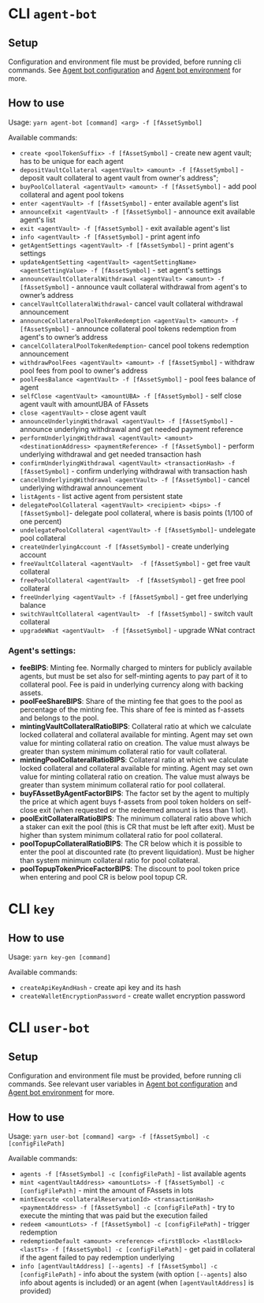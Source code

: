 # CLI `agent-bot`

## Setup

Configuration and environment file must be provided, before running cli commands. See [Agent bot configuration](./config.md#agent-bot-configuration-file) and [Agent bot environment](./config.md#agent-bot-environment-file) for more.

## How to use

Usage: `yarn agent-bot [command] <arg> -f [fAssetSymbol]`

Available commands:

-   `create <poolTokenSuffix> -f [fAssetSymbol]` - create new agent vault; <poolTokenSuffix> has to be unique for each agent
-   `depositVaultCollateral <agentVault> <amount> -f [fAssetSymbol]` - deposit vault collateral to agent vault from owner's address";
-   `buyPoolCollateral <agentVault> <amount> -f [fAssetSymbol]` - add pool collateral and agent pool tokens
-   `enter <agentVault> -f [fAssetSymbol]` - enter available agent's list
-   `announceExit <agentVault> -f [fAssetSymbol]` - announce exit available agent's list
-   `exit <agentVault> -f [fAssetSymbol]` - exit available agent's list
-   `info <agentVault> -f [fAssetSymbol]` - print agent info
-   `getAgentSettings <agentVault> -f [fAssetSymbol]` - print agent's settings
-   `updateAgentSetting <agentVault> <agentSettingName> <agentSettingValue> -f [fAssetSymbol]` - set agent's settings
-   `announceVaultCollateralWithdrawal <agentVault> <amount> -f [fAssetSymbol]` - announce vault collateral withdrawal from agent's to owner’s address
-   `cancelVaultCollateralWithdrawal`- cancel vault collateral withdrawal announcement
-   `announceCollateralPoolTokenRedemption <agentVault> <amount> -f [fAssetSymbol]` - announce collateral pool tokens redemption from agent's to owner’s address
-   `cancelCollateralPoolTokenRedemption`- cancel pool tokens redemption announcement
-   `withdrawPoolFees <agentVault> <amount> -f [fAssetSymbol]` - withdraw pool fees from pool to owner's address
-   `poolFeesBalance <agentVault> -f [fAssetSymbol]` - pool fees balance of agent
-   `selfClose <agentVault> <amountUBA> -f [fAssetSymbol]` - self close agent vault with amountUBA of FAssets
-   `close <agentVault>` - close agent vault
-   `announceUnderlyingWithdrawal <agentVault> -f [fAssetSymbol]` - announce underlying withdrawal and get needed payment reference
-   `performUnderlyingWithdrawal <agentVault> <amount> <destinationAddress> <paymentReference> -f [fAssetSymbol]` - perform underlying withdrawal and get needed transaction hash
-   `confirmUnderlyingWithdrawal <agentVault> <transactionHash> -f [fAssetSymbol]` - confirm underlying withdrawal with transaction hash
-   `cancelUnderlyingWithdrawal <agentVault> -f [fAssetSymbol]` - cancel underlying withdrawal announcement
-   `listAgents` - list active agent from persistent state
-   `delegatePoolCollateral <agentVault> <recipient> <bips> -f [fAssetSymbol]`- delegate pool collateral, where <bips> is basis points (1/100 of one percent)
-   `undelegatePoolCollateral <agentVault> -f [fAssetSymbol]`- undelegate pool collateral
-   `createUnderlyingAccount -f [fAssetSymbol]` - create underlying account
-   `freeVaultCollateral <agentVault>  -f [fAssetSymbol]` - get free vault collateral
-   `freePoolCollateral <agentVault>  -f [fAssetSymbol]` - get free pool collateral
-   `freeUnderlying <agentVault> -f [fAssetSymbol]` - get free underlying balance
-   `switchVaultCollateral <agentVault>  -f [fAssetSymbol]` - switch vault collateral
-   `upgradeWNat <agentVault>  -f [fAssetSymbol]` - upgrade WNat contract

### Agent's settings:

-   **feeBIPS**: Minting fee. Normally charged to minters for publicly available agents, but must be set also for self-minting agents to pay part of it to collateral pool. Fee is paid in underlying currency along with backing assets.
-   **poolFeeShareBIPS**: Share of the minting fee that goes to the pool as percentage of the minting fee. This share of fee is minted as f-assets and belongs to the pool.
-   **mintingVaultCollateralRatioBIPS**: Collateral ratio at which we calculate locked collateral and collateral available for minting. Agent may set own value for minting collateral ratio on creation. The value must always be greater than system minimum collateral ratio for vault collateral.
-   **mintingPoolCollateralRatioBIPS**: Collateral ratio at which we calculate locked collateral and collateral available for minting. Agent may set own value for minting collateral ratio on creation. The value must always be greater than system minimum collateral ratio for pool collateral.
-   **buyFAssetByAgentFactorBIPS**: The factor set by the agent to multiply the price at which agent buys f-assets from pool token holders on self-close exit (when requested or the redeemed amount is less than 1 lot).
-   **poolExitCollateralRatioBIPS**: The minimum collateral ratio above which a staker can exit the pool (this is CR that must be left after exit). Must be higher than system minimum collateral ratio for pool collateral.
-   **poolTopupCollateralRatioBIPS**: The CR below which it is possible to enter the pool at discounted rate (to prevent liquidation). Must be higher than system minimum collateral ratio for pool collateral.
-   **poolTopupTokenPriceFactorBIPS**: The discount to pool token price when entering and pool CR is below pool topup CR.

# CLI `key`

## How to use

Usage: `yarn key-gen [command]`

Available commands:

-   `createApiKeyAndHash` - create api key and its hash
-   `createWalletEncryptionPassword` - create wallet encryption password

# CLI `user-bot`

## Setup

Configuration and environment file must be provided, before running cli commands. See relevant user variables in [Agent bot configuration](./config.md#agent-bot-configuration-file) and [Agent bot environment](./config.md#agent-bot-environment-file) for more.

## How to use

Usage: `yarn user-bot [command] <arg> -f [fAssetSymbol] -c [configFilePath]`

Available commands:

-   `agents -f [fAssetSymbol] -c [configFilePath]` - list available agents
-   `mint <agentVaultAddress> <amountLots> -f [fAssetSymbol] -c [configFilePath]` - mint the amount of FAssets in lots
-   `mintExecute <collateralReservationId> <transactionHash> <paymentAddress> -f [fAssetSymbol] -c [configFilePath]` - try to execute the minting that was paid but the execution failed
-   `redeem <amountLots> -f [fAssetSymbol] -c [configFilePath]` - trigger redemption
-   `redemptionDefault <amount> <reference> <firstBlock> <lastBlock> <lastTs> -f [fAssetSymbol] -c [configFilePath]` - get paid in collateral if the agent failed to pay redemption underlying
-   `info [agentVaultAddress] [--agents] -f [fAssetSymbol] -c [configFilePath]` - info about the system (with option `[--agents]` also info about agents is included) or an agent (when `[agentVaultAddress]` is provided)

